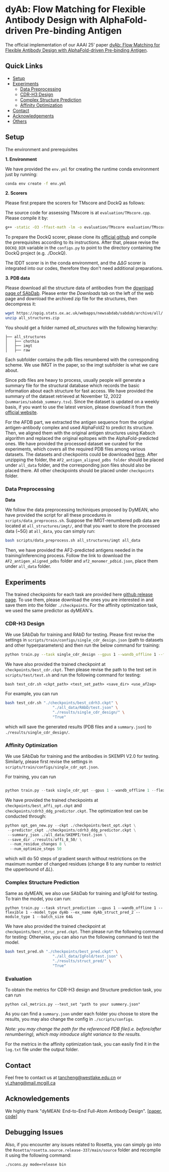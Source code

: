 # dyAb: Flow Matching for Flexible Antibody Design with AlphaFold-driven Pre-binding Antigen

The official implementation of our AAAI 25' paper [dyAb: Flow Matching for Flexible Antibody Design with AlphaFold-driven Pre-binding Antigen](https://ojs.aaai.org/index.php/AAAI/article/view/32061).


## Quick Links

- [Setup](#setup)
- [Experiments](#experiments)
    - [Data Preprocessing](#data-preprocessing)
    - [CDR-H3 Design](#cdr-h3-design)
    - [Complex Structure Prediction](#complex-structure-prediction)
    - [Affinity Optimization](#affinity-optimization)
- [Contact](#contact)
- [Acknowledgements](#acknowledgements)
- [Others](#others)


## Setup

The environment and prerequisites 

**1. Environment**

We have provided the `env.yml` for creating the runtime conda environment just by running:

```bash
conda env create -f env.yml
```

**2. Scorers**

Please first prepare the scorers for TMscore and DockQ as follows:

The source code for assessing TMscore is at `evaluation/TMscore.cpp`. Please compile it by:
```bash
g++ -static -O3 -ffast-math -lm -o evaluation/TMscore evaluation/TMscore.cpp
```

To prepare the DockQ scorer, please clone its [official github](https://github.com/bjornwallner/DockQ) and compile the prerequisites according to its instructions. After that, please revise the `DOCKQ_DIR` variable in the `configs.py` to point to the directory containing the DockQ project (e.g. ./DockQ).

The lDDT scorer is in the conda environment, and the $\Delta\Delta G$ scorer is integrated into our codes, therefore they don't need additional preparations.

**3. PDB data**

Please download all the structure data of antibodies from the [download page of SAbDab](http://opig.stats.ox.ac.uk/webapps/newsabdab/sabdab/search/?all=true). Please enter the *Downloads* tab on the left of the web page and download the archived zip file for the structures, then decompress it:

```bash
wget https://opig.stats.ox.ac.uk/webapps/newsabdab/sabdab/archive/all/ -O all_structures.zip
unzip all_structures.zip
```

You should get a folder named *all_structures* with the following hierarchy:

```
├── all_structures
│   ├── chothia
│   ├── imgt
│   ├── raw
```

Each subfolder contains the pdb files renumbered with the corresponding scheme. We use IMGT in the paper, so the imgt subfolder is what we care about.

Since pdb files are heavy to process, usually people will generate a summary file for the structural database which records the basic information about each structure for fast access. We have provided the summary of the dataset retrieved at November 12, 2022 (`summaries/sabdab_summary.tsv`). Since the dataset is updated on a weekly basis, if you want to use the latest version, please download it from the [official website](http://opig.stats.ox.ac.uk/webapps/newsabdab/sabdab/about/).

For the AFDB part, we extracted the antigen sequence from the original antigen-antibody complex and used AlphaFold2 to predict its structure. Then, we aligned them with the original antigen structures using Kabsch algorithm and replaced the original epitopes with the AlphaFold-predicted ones. We have provided the processed dataset we curated for the experiments, which covers all the required PDB files among various datasets. The datasets and checkpoints could be downloaded [here](https://zenodo.org/records/15226646). After unzipping the folder, the `AF2_antigen_aligned_pdbs folder` should be placed under `all_data` folder, and the corresponding json files should also be placed there. All other checkpoints should be placed under `checkpoints` folder.

### Data Preprocessing

**Data**

We follow the data preprocessing techiniques proposed by DyMEAN, who have provided the script for all these procedures in `scripts/data_preprocess.sh`. Suppose the IMGT-renumbered pdb data are located at `all_structures/imgt/`, and that you want to store the processed data (~5G) at `all_data`, you can simply run:

```bash
bash scripts/data_preprocess.sh all_structures/imgt all_data
```
Then, we have provided the AF2-predicted antigens needed in the training/inferencing process. Follow the link to download the `AF2_antigen_aligned_pdbs` folder and `af2_monomer_pdbid.json`, place them under `all_data` folder. 

## Experiments

The trained checkpoints for each task are provided here [github release page](https://github.com/THUNLP-MT/dyMEAN/releases/tag/v1.0.0). To use them, please download the ones you are interested in and save them into the folder `./checkpoints`. For the affinity optimization task, we used the same predictor as dyMEAN's.

### CDR-H3 Design
We use SAbDab for training and RAbD for testing. Please first revise the settings in `scripts/train/configs/single_cdr_design.json` (path to datasets and other hyperparameters) and then run the below command for training:
```bash
python train.py --task single_cdr_design --gpus 1 --wandb_offline 1 --flexible 1 --model_type dyAb --ex_name dyAb_single_cdrh3_m1  --module_type 1

```
We have also provided the trained checkpoint at `checkpoints/best_cdr.ckpt`. Then please revise the path to the test set in `scripts/test/test.sh` and run the following command for testing:

```
bash test_cdr.sh <ckpt_path> <test_set_path> <save_dir> <use_af2ag>
```

For example, you can run 

```bash
bash test_cdr.sh "./checkpoints/best_cdrh3.ckpt" \
                     "./all_data/RAbD/test.json" \
                     "./results/single_cdr_design/" \
                     "True"
```

which will save the generated results (PDB files and a `summary.json`) to `./results/single_cdr_design/`.


### Affinity Optimization
We use SAbDab for training and the antibodies in SKEMPI V2.0 for testing. Similarly, please first revise the settings in `scripts/train/configs/single_cdr_opt.json`. 

For training, you can run 
```python

python train.py --task single_cdr_opt --gpus 1 --wandb_offline 1 --flexible 1 --model_type dyAbOpt --train_set ./all_data/SKEMPI/train.json --valid_set ./all_data/SKEMPI/valid.json --test_set all_data/SKEMPI/test.json --save_dir ./all_data/RAbD/single_cdr_opt/ --ex_name dyAbOpt_v1 --module_type 1
```

We have provided the trained checkpoints at `checkpoints/best_affi_opt.ckpt` and `checkpoints/cdrh3_ddg_predictor.ckpt`. The optimization test can be conducted through:

```python
python opt_gen_new.py --ckpt ./checkpoints/best_opt.ckpt \
 --predictor_ckpt ./checkpoints/cdrh3_ddg_predictor.ckpt \
 --summary_json ./all_data/SKEMPI/test.json \
 --save_dir ./results/affi_8_50/ \
  --num_residue_changes 8 \
  --num_optimize_steps 50
```
which will do 50 steps of gradient search without restrictions on the maximum number of changed residues (change 8 to any number to restrict the upperbound of $\Delta L$).




### Complex Structure Prediction
Same as dyMEAN, we also use SAbDab for training and IgFold for testing.
To train the model, you can run:
```
python train.py --task struct_prediction --gpus 1 --wandb_offline 1 --flexible 1 --model_type dyAb --ex_name dyAb_struct_pred_2 --module_type 1 --batch_size 64&

```
We have also provided the trained checkpoint at `checkpoints/best_struc_pred.ckpt`. Then please run the following command for testing:
Otherwise, you can also run the following command to test the model.

```bash
bash test_pred.sh "./checkpoints/best_pred.ckpt" \
                     "./all_data/IgFold/test.json" \
                     "./results/struct_pred/" \
                     "True"
```

### Evaluation
To obtain the metrics for CDR-H3 design and Structure prediction task, you can run
```
python cal_metrics.py --test_set "path to your summery.json"
```
As you can find a `summary.json` under each folder you choose to store the results, you may also change the config in `./scripts/configs`.

*Note: you may change the path for the referenced PDB file(i.e. before/after renumbering), which may introduce slight variance to the results.*

For the metrics in the affinity optimization task, you can easily find it in the `log.txt` file under the output folder.

## Contact

Feel free to contact us at tancheng@westlake.edu.cn or yj.zhang@mail.mcgill.ca 

## Acknowledgements

We highly thank "dyMEAN: End-to-End Full-Atom Antibody Design". [[paper](https://arxiv.org/pdf/2302.00203), [code](https://github.com/THUNLP-MT/dyMEAN)]

## Debugging Issues

Also, if you encounter any issues related to Rosetta, you can simply go into the `Rosetta/rosetta.source.release-337/main/source` folder and recomplie it using the following command:

```
./scons.py mode=release bin 
```
